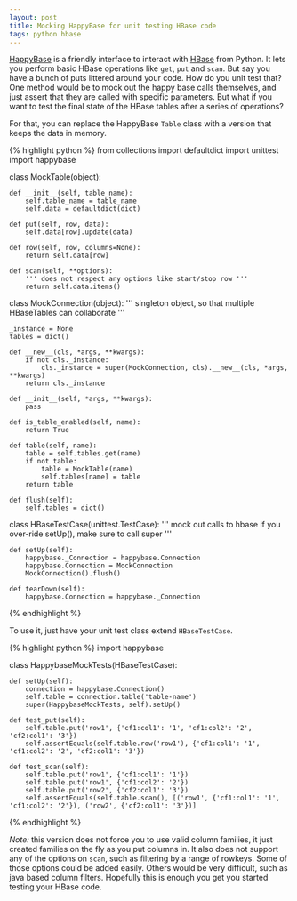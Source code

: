 ```yaml
---
layout: post
title: Mocking HappyBase for unit testing HBase code
tags: python hbase
---
```


[HappyBase](https://github.com/wbolster/happybase) is a friendly interface to interact with [HBase](http://hbase.apache.org/) from Python. It lets you perform basic HBase operations like `get`, `put` and `scan`. But say you have a bunch of puts littered around your code. How do you unit test that? One method would be to mock out the happy base calls themselves, and just assert that they are called with specific parameters. But what if you want to test the final state of the HBase tables after a series of operations?

For that, you can replace the HappyBase `Table` class with a version that keeps the data in memory.

{% highlight python %}
from collections import defaultdict
import unittest
import happybase


class MockTable(object):

    def __init__(self, table_name):
        self.table_name = table_name
        self.data = defaultdict(dict)

    def put(self, row, data):
        self.data[row].update(data)

    def row(self, row, columns=None):
        return self.data[row]

    def scan(self, **options):
        ''' does not respect any options like start/stop row '''
        return self.data.items()


class MockConnection(object):
    ''' singleton object, so that multiple HBaseTables can collaborate '''

    _instance = None
    tables = dict()

    def __new__(cls, *args, **kwargs):
        if not cls._instance:
            cls._instance = super(MockConnection, cls).__new__(cls, *args, **kwargs)
        return cls._instance

    def __init__(self, *args, **kwargs):
        pass

    def is_table_enabled(self, name):
        return True

    def table(self, name):
        table = self.tables.get(name)
        if not table:
            table = MockTable(name)
            self.tables[name] = table
        return table

    def flush(self):
        self.tables = dict()


class HBaseTestCase(unittest.TestCase):
    ''' mock out calls to hbase
    if you over-ride setUp(), make sure to call super '''

    def setUp(self):
        happybase._Connection = happybase.Connection
        happybase.Connection = MockConnection
        MockConnection().flush()

    def tearDown(self):
        happybase.Connection = happybase._Connection
{% endhighlight %}

To use it, just have your unit test class extend `HBaseTestCase`.

{% highlight python %}
import happybase


class HappybaseMockTests(HBaseTestCase):

    def setUp(self):
        connection = happybase.Connection()
        self.table = connection.table('table-name')
        super(HappybaseMockTests, self).setUp()

    def test_put(self):
        self.table.put('row1', {'cf1:col1': '1', 'cf1:col2': '2', 'cf2:col1': '3'})
        self.assertEquals(self.table.row('row1'), {'cf1:col1': '1', 'cf1:col2': '2', 'cf2:col1': '3'})

    def test_scan(self):
        self.table.put('row1', {'cf1:col1': '1'})
        self.table.put('row1', {'cf1:col2': '2'})
        self.table.put('row2', {'cf2:col1': '3'})
        self.assertEquals(self.table.scan(), [('row1', {'cf1:col1': '1', 'cf1:col2': '2'}), ('row2', {'cf2:col1': '3'})]

{% endhighlight %}

*Note:* this version does not force you to use valid column families, it just created families on the fly as you put columns in. It also does not support any of the options on `scan`, such as filtering by a range of rowkeys. Some of those options could be added easily. Others would be very difficult, such as java based column filters. Hopefully this is enough you get you started testing your HBase code.
